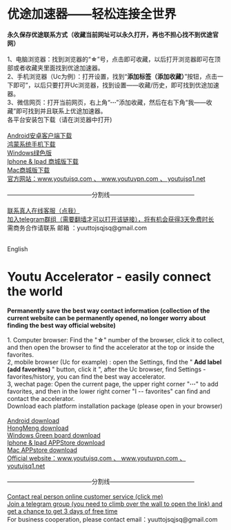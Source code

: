 # 优途加速器——轻松连接全世界
<div><b>永久保存优途联系方式（收藏当前网址可以永久打开，再也不担心找不到优途官网）</b></div>
<br>
<div>1、电脑浏览器：找到浏览器的“<b>☆</b>”号，点击即可收藏，以后打开浏览器即可在顶部或者收藏夹里面找到优途加速器。</div>
<div>2、手机浏览器（Uc为例）：打开设置，找到“<b>添加标签（添加收藏）</b>”按钮，点击一下即可”，以后只要打开Uc浏览器，找到设置——收藏/历史，即可找到优途加速器。</div>
<div>3、微信网页：打开当前网页，右上角“<b>···</b>”添加收藏，然后在右下角“我——收藏”即可找到并且联系上优途加速器。</div>

<div>各平台安装包下载（请在浏览器中打开)</div>
<br>
<div><a href="https://ytxz.runjiawang.cn/android/20230706/yuutto_v1.2.88_youtujsq.apk" target="_blank">Android安卓客户端下载</a></div>
<div><a href="https://ytxz.runjiawang.cn/android/20230706/yuutto_v1.2.88_youtujsq.apk" target="_blank">鸿蒙系统手机下载</a></div>
<div><a href="https://ytxz.runjiawang.cn/pc/20230508/Yuutto_23.05.08.01_youtujsq.zip" target="_blank">Windows绿色版</a></div>
<div><a href="http://www.youtujsq.com/courseDetailAppleStoreIdModifiction.html" target="_blank">Iphone & Ipad 商城版下载</a></div>
<div><a href="http://www.youtujsq.com/courseDetailAppleStoreMac.html" target="_blank">Mac商城版下载</a></div>
<div><a href="http://youtujsq.com" target="_blank"> 官方网站：www.youtujsq.com 、 www.youtuvpn.com  、 youtujsq1.net </a> </div>
<br>
<div>——————————————分割线——————————————</div>
<br>

<div><a href="https://xiabeizi.zheyishitaimanchang.xyz/chatlink.html" target="_blank">联系真人在线客服（点我）</a></div>
<div><a href="https://t.me/youtujiasuqi" target="_blank">加入telegram群组（需要翻墙才可以打开该链接），将有机会获得3天免费时长</a></div>
<div>需商务合作请联系 邮箱 ：yuuttojsqjsq@gmail.com</a></div>
<br>





English
# Youtu Accelerator - easily connect the world
<div><b>Permanently save the best way contact information (collection of the current website can be permanently opened, no longer worry about finding the best way official website)</b></div>
<br>
<div>1. Computer browser: Find the "<b>☆</b>" number of the browser, click it to collect, and then open the browser to find the accelerator at the top or inside the favorites.</div>
<div>2, mobile browser (Uc for example) : open the Settings, find the "<b> Add label (add favorites) </b>" button, click it ", after the Uc browser, find Settings - favorites/history, you can find the best way accelerator.</div>
<div>3, wechat page: Open the current page, the upper right corner "<b>···</b>" to add favorites, and then in the lower right corner "I -- favorites" can find and contact the accelerator.</div>

<div>Download each platform installation package (please open in your browser)</div>
<br>
<div><a href="https://ytxz.runjiawang.cn/android/20230706/yuutto_v1.2.88_youtujsq.apk" target="_blank">Android download</a></div>
<div><a href="https://ytxz.runjiawang.cn/android/20230706/yuutto_v1.2.88_youtujsq.apk" target="_blank">HongMeng download</a></div>
<div><a href="https://ytxz.runjiawang.cn/pc/20230508/Yuutto_23.05.08.01_youtujsq.zip" target="_blank">Windows Green board download</a></div>
<div><a href="http://www.youtujsq.com/courseDetailAppleStoreIdModifiction.html" target="_blank">Iphone & Ipad APPStore  download</a></div>
<div><a href="http://www.youtujsq.com/courseDetailAppleStoreMac.html" target="_blank">Mac APPstore download</a></div>
<div><a href="http://youtujsq.com" target="_blank">Official website：www.youtujsq.com 、 www.youtuvpn.com  、 youtujsq1.net </a> </div>
<br>
<div>——————————————分割线——————————————</div>
<br>

<div><a href="https://xiabeizi.zheyishitaimanchang.xyz/chatlink.html" target="_blank">Contact real person online customer service (click me)</a></div>
<div><a href="https://t.me/youtujiasuqi" target="_blank">Join a telegram group (you need to climb over the wall to open the link) and get a chance to get 3 days of free time</a></div>
<div>For business cooperation, please contact email：yuuttojsqjsq@gmail.com</a></div>
<br>
